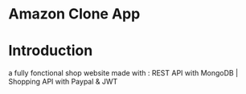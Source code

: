 # Amazon Clone App

# Introduction

a fully fonctional shop website made with : REST API with MongoDB | Shopping API with Paypal & JWT

